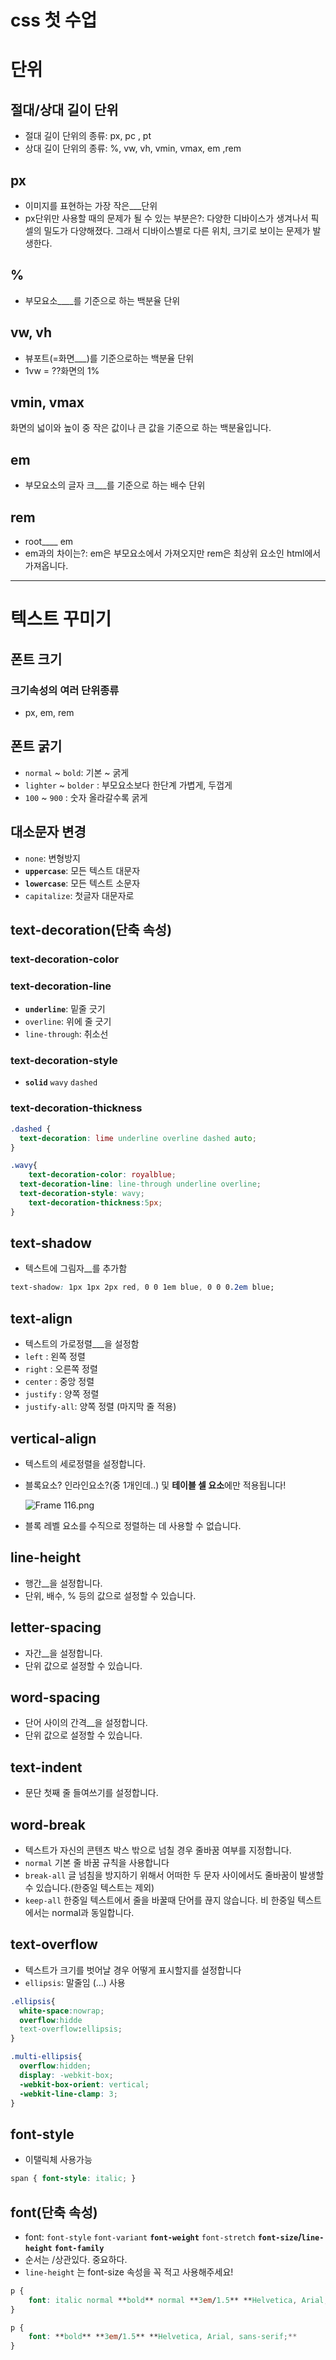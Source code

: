 # css 첫 수업

# 단위

## 절대/상대 길이 단위

- 절대 길이 단위의 종류: px, pc , pt
- 상대 길이 단위의 종류: %, vw, vh, vmin, vmax, em ,rem

## px

- 이미지를 표현하는 가장 작은___단위
- px단위만 사용할 때의 문제가 될 수 있는 부분은?: 다양한 디바이스가 생겨나서 픽셀의 밀도가 다양해졌다. 그래서 디바이스별로 다른 위치, 크기로 보이는 문제가 발생한다.

## %

- 부모요소____를 기준으로 하는 백분율 단위

## vw, vh

- 뷰포트(=화면___)를 기준으로하는 백분율 단위
- 1vw = ??화면의 1%

## vmin, vmax

화면의 넓이와 높이 중 작은 값이나 큰 값을 기준으로 하는 백분율입니다.

## em

- 부모요소의 글자 크___를 기준으로 하는 배수 단위

## rem

- root____ em
- em과의 차이는?: em은 부모요소에서 가져오지만 rem은 최상위 요소인 html에서 가져옵니다.

---

# 텍스트 꾸미기

## 폰트 크기

### 크기속성의 여러 단위종류

- px, em, rem

## 폰트 굵기

- `normal` ~ `bold`:  기본 ~ 굵게
- `lighter` ~ `bolder` : 부모요소보다 한단계 가볍게, 두껍게
- `100` ~ `900` : 숫자 올라갈수록 굵게

## 대소문자 변경

- `none`: 변형방지
- **`uppercase`**: 모든 텍스트 대문자
- **`lowercase`**: 모든 텍스트 소문자
- `capitalize`: 첫글자 대문자로

## text-decoration(단축 속성)

### text-decoration-color

### text-decoration-line

- **`underline`**: 밑줄 긋기
- `overline`: 위에 줄 긋기
- `line-through`: 취소선

### text-decoration-style

- **`solid`** `wavy` `dashed`

### text-decoration-thickness

```css
.dashed {
  text-decoration: lime underline overline dashed auto;
}

.wavy{
	text-decoration-color: royalblue;
  text-decoration-line: line-through underline overline;
  text-decoration-style: wavy;
	text-decoration-thickness:5px;
}
```

## text-shadow

- 텍스트에 그림자__를 추가함

```css
text-shadow: 1px 1px 2px red, 0 0 1em blue, 0 0 0.2em blue;
```

## text-align

- 텍스트의 가로정렬___을 설정함
- `left` : 왼쪽 정렬
- `right` : 오른쪽 정렬
- `center` : 중앙 정렬
- `justify` : 양쪽 정렬
- `justify-all`: 양쪽 정렬  (마지막 줄 적용)

## vertical-align

- 텍스트의 세로정렬을 설정합니다.
- 블록요소? 인라인요소?(중 1개인데..) 및 **테이블 셀 요소**에만 적용됩니다!
    
    ![Frame 116.png](https://prod-files-secure.s3.us-west-2.amazonaws.com/e8f11927-b70c-4524-9227-a3efac08e7aa/c4a1cf40-a9cd-4ede-b623-4f150e8a0962/Frame_116.png)
    
- 블록 레벨 요소를 수직으로 정렬하는 데 사용할 수 없습니다.

## line-height

- 행간__을 설정합니다.
- 단위, 배수, % 등의 값으로 설정할 수 있습니다.

## letter-spacing

- 자간__을 설정합니다.
- 단위 값으로 설정할 수 있습니다.

## word-spacing

- 단어 사이의 간격__을 설정합니다.
- 단위 값으로 설정할 수 있습니다.

## text-indent

- 문단 첫째 줄 들여쓰기를 설정합니다.

## word-break

- 텍스트가 자신의 콘텐츠 박스 밖으로 넘칠 경우 줄바꿈 여부를 지정합니다.
- `normal` 기본 줄 바꿈 규칙을 사용합니다
- `break-all` 글 넘침을 방지하기 위해서 어떠한 두 문자 사이에서도 줄바꿈이 발생할 수 있습니다.(한중일 텍스트는 제외)
- `keep-all` 한중일 텍스트에서 줄을 바꿀때 단어를 끊지 않습니다. 비 한중일 텍스트에서는 normal과 동일합니다.

## text-overflow

- 텍스트가 크기를 벗어날 경우 어떻게 표시할지를 설정합니다
- `ellipsis`: 말줄임 (…) 사용

```css
.ellipsis{
  white-space:nowrap;
  overflow:hidde
  text-overflow:ellipsis;
}

.multi-ellipsis{
  overflow:hidden;  
  display: -webkit-box;
  -webkit-box-orient: vertical;
  -webkit-line-clamp: 3;
}
```

## font-style

- 이탤릭체 사용가능

```css
span { font-style: italic; }
```

## font(단축 속성)

- font: `font-style` `font-variant` **`font-weight`** `font-stretch` **`font-size`/`line-height`** **`font-family`**
- 순서는 /상관있다. 중요하다.
- `line-height` 는 font-size 속성을 꼭 적고 사용해주세요!

```css
p {
	font: italic normal **bold** normal **3em/1.5** **Helvetica, Arial, sans-serif;**
}
```

```css
p {
	font: **bold** **3em/1.5** **Helvetica, Arial, sans-serif;**
}
```